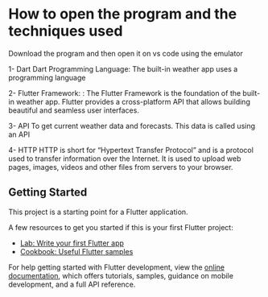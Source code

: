 # How to open the program and the techniques used

Download the program and then open it on vs code using the emulator

1- Dart  Dart Programming Language: The built-in weather app uses a programming language

2- Flutter Framework: : The Flutter Framework is the foundation of the built-in weather app. Flutter provides a cross-platform API that allows building beautiful and seamless user interfaces.

3- API To get current weather data and forecasts. This data is called using an API

4- HTTP  HTTP is short for “Hypertext Transfer Protocol” and is a protocol used to transfer information over the Internet. It is used to upload web pages, images, videos and other files from servers to your browser.


## Getting Started

This project is a starting point for a Flutter application.

A few resources to get you started if this is your first Flutter project:

- [Lab: Write your first Flutter app](https://docs.flutter.dev/get-started/codelab)
- [Cookbook: Useful Flutter samples](https://docs.flutter.dev/cookbook)

For help getting started with Flutter development, view the
[online documentation](https://docs.flutter.dev/), which offers tutorials,
samples, guidance on mobile development, and a full API reference.
